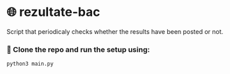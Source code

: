 # 🌐 rezultate-bac

Script that periodicaly checks whether the results have been posted or not.

### 🚀 Clone the repo and run the setup using:

```bash
python3 main.py
```
